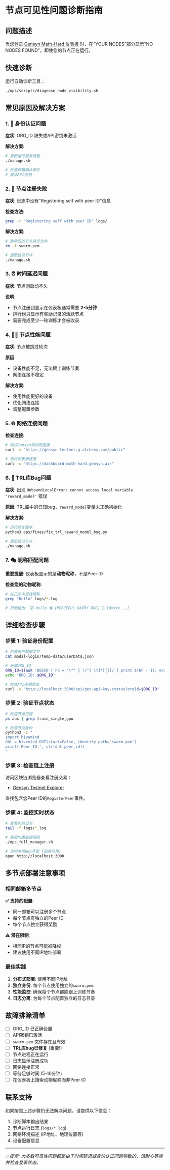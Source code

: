 # 节点可见性问题诊断指南

## 问题描述

当您登录 [Gensyn Math-Hard 仪表板](https://dashboard-math-hard.gensyn.ai/) 时，在"YOUR NODES"部分显示"NO NODES FOUND"，即使您的节点正在运行。

## 快速诊断

运行自动诊断工具：

```bash
./ops/scripts/diagnose_node_visibility.sh
```

## 常见原因及解决方案

### 1. 🔐 身份认证问题

**症状**: ORG_ID 缺失或API密钥未激活

**解决方案**:
```bash
# 重新运行登录流程
./manage.sh

# 检查邮箱确认邮件
# 激活API密钥
```

### 2. 📝 节点注册失败

**症状**: 日志中没有"Registering self with peer ID"信息

**检查方法**:
```bash
grep -r "Registering self with peer ID" logs/
```

**解决方案**:
```bash
# 删除旧的节点身份文件
rm -f swarm.pem

# 重新启动节点
./manage.sh
```

### 3. ⏰ 时间延迟问题

**症状**: 节点刚启动不久

**说明**: 
- 节点注册到显示在仪表板通常需要 **2-5分钟**
- 排行榜只显示有奖励记录的活跃节点
- 需要完成至少一轮训练才会被收录

### 4. 🏃‍♂️ 节点性能问题

**症状**: 节点被跳过轮次

**原因**: 
- 设备性能不足，无法跟上训练节奏
- 网络连接不稳定

**解决方案**:
- 使用性能更好的设备
- 优化网络连接
- 调整配置参数

### 5. 🌐 网络连接问题

**检查连接**:
```bash
# 测试Gensyn测试网连接
curl -s "https://gensyn-testnet.g.alchemy.com/public"

# 测试仪表板连接  
curl -s "https://dashboard-math-hard.gensyn.ai/"
```

### 6. 🐛 TRL库Bug问题

**症状**: 出现 `UnboundLocalError: cannot access local variable 'reward_model'` 错误

**原因**: TRL库中的已知bug，`reward_model`变量未正确初始化

**解决方案**:
```bash
# 运行修复脚本
python3 ops/fixes/fix_trl_reward_model_bug.py

# 重新启动节点
./manage.sh
```

### 7. 🎭 昵称匹配问题

**重要提醒**: 仪表板显示的是**动物昵称**，不是Peer ID

**检查您的动物昵称**:
```bash
# 在日志中查找昵称
grep "Hello" logs/*.log

# 示例输出: 🐱 Hello 🐈 [PEACEFUL HAIRY DOG] 🦮 [QmXxx...]
```

## 详细检查步骤

### 步骤 1: 验证身份配置

```bash
# 检查用户数据文件
cat modal-login/temp-data/userData.json

# 获取ORG_ID
ORG_ID=$(awk 'BEGIN { FS = "\"" } !/^[ \t]*[{}]/ { print $(NF - 1); exit }' modal-login/temp-data/userData.json)
echo "ORG_ID: $ORG_ID"

# 检查API密钥状态
curl -s "http://localhost:3000/api/get-api-key-status?orgId=$ORG_ID"
```

### 步骤 2: 验证节点状态

```bash
# 检查节点进程
ps aux | grep train_single_gpu

# 检查节点身份
python3 -c "
import hivemind
dht = hivemind.DHT(start=False, identity_path='swarm.pem')
print('Peer ID:', str(dht.peer_id))
"
```

### 步骤 3: 检查链上注册

访问区块链浏览器查看注册交易：
- [Gensyn Testnet Explorer](https://gensyn-testnet.explorer.alchemy.com/address/0x2fC68a233EF9E9509f034DD551FF90A79a0B8F82?tab=logs)

查找包含您Peer ID的`RegisterPeer`事件。

### 步骤 4: 监控实时状态

```bash
# 查看实时日志
tail -f logs/*.log

# 使用内置监控系统
./ops_full_manager.sh

# 访问本地Web界面 (如果可用)
open http://localhost:3000
```

## 多节点部署注意事项

### 相同邮箱多节点

**✅ 支持的配置**:
- 同一邮箱可以注册多个节点
- 每个节点有独立的Peer ID
- 每个节点独立获得奖励

**⚠️ 潜在限制**:
- 相同IP的节点可能被降权
- 建议使用不同IP地址部署

### 最佳实践

1. **分布式部署**: 使用不同IP地址
2. **独立身份**: 每个节点使用独立的`swarm.pem`
3. **性能监控**: 确保每个节点都能跟上训练节奏
4. **日志分离**: 为每个节点配置独立的日志目录

## 故障排除清单

- [ ] ORG_ID 已正确设置
- [ ] API密钥已激活
- [ ] `swarm.pem` 文件存在且有效
- [ ] **TRL库bug已修复** (重要!)
- [ ] 节点进程正在运行
- [ ] 日志显示注册成功
- [ ] 网络连接正常
- [ ] 等待足够时间 (5-10分钟)
- [ ] 在仪表板上搜索动物昵称而非Peer ID

## 联系支持

如果按照上述步骤仍无法解决问题，请提供以下信息：

1. 诊断脚本输出结果
2. 节点运行日志 (`logs/*.log`)
3. 网络环境描述 (IP地址、地理位置等)
4. 设备配置信息

---

*💡 提示: 大多数可见性问题都是由于时间延迟或身份认证问题导致的，请耐心等待并检查登录状态。* 